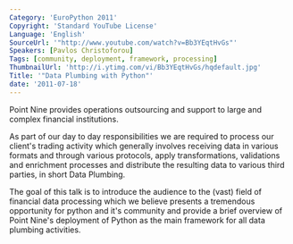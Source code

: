 ```yaml
---
Category: 'EuroPython 2011'
Copyright: 'Standard YouTube License'
Language: 'English'
SourceUrl: '"http://www.youtube.com/watch?v=Bb3YEqtHvGs"'
Speakers: [Pavlos Christoforou]
Tags: [community, deployment, framework, processing]
ThumbnailUrl: 'http://i.ytimg.com/vi/Bb3YEqtHvGs/hqdefault.jpg'
Title: '"Data Plumbing with Python"'
date: '2011-07-18'
---
```

Point Nine provides operations outsourcing and support to large and complex
financial institutions.

As part of our day to day responsibilities we are required to process our
client's trading activity which generally involves receiving data in various
formats and through various protocols, apply transformations, validations and
enrichment processes and distribute the resulting data to various third
parties, in short Data Plumbing.

The goal of this talk is to introduce the audience to the (vast) field of
financial data processing which we believe presents a tremendous opportunity
for python and it's community and provide a brief overview of Point Nine's
deployment of Python as the main framework for all data plumbing activities.

